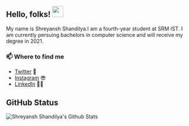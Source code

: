 ## Hello, folks! <img src="https://raw.githubusercontent.com/MartinHeinz/MartinHeinz/master/wave.gif" width="30px">

My name is Shreyansh Shandilya.I am a fourth-year student at SRM IST. I am currently persuing bachelors in computer science and will receive my degree in 2021.

### 📫 Where to find me

- [Twitter](https://twitter.com/shreyansh__1999) 🐤
- [Instagram](https://www.instagram.com/shreyansh__1999/) 😎
- [LinkedIn](https://www.linkedin.com/in/shreyansh-shandilya-a23696163/) 👨💼

## GitHub Status

![Shreyansh Shandilya's Github Stats](https://github-readme-stats.vercel.app/api?username=shreyanshshandilya&show_icons=true&theme=radical)
